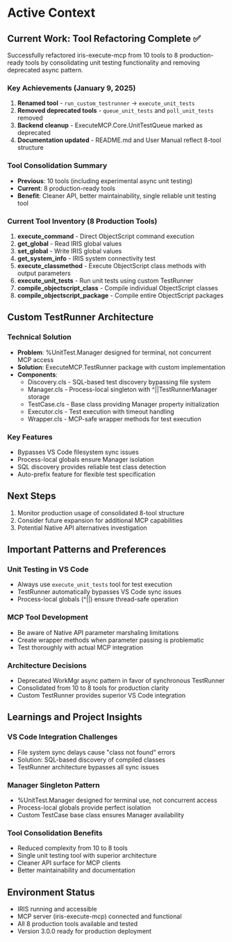 # Active Context

## Current Work: Tool Refactoring Complete ✅

Successfully refactored iris-execute-mcp from 10 tools to 8 production-ready tools by consolidating unit testing functionality and removing deprecated async pattern.

### Key Achievements (January 9, 2025)
1. **Renamed tool** - `run_custom_testrunner` → `execute_unit_tests`
2. **Removed deprecated tools** - `queue_unit_tests` and `poll_unit_tests` removed
3. **Backend cleanup** - ExecuteMCP.Core.UnitTestQueue marked as deprecated
4. **Documentation updated** - README.md and User Manual reflect 8-tool structure

### Tool Consolidation Summary
- **Previous**: 10 tools (including experimental async unit testing)
- **Current**: 8 production-ready tools
- **Benefit**: Cleaner API, better maintainability, single reliable unit testing tool

### Current Tool Inventory (8 Production Tools)
1. **execute_command** - Direct ObjectScript command execution
2. **get_global** - Read IRIS global values
3. **set_global** - Write IRIS global values
4. **get_system_info** - IRIS system connectivity test
5. **execute_classmethod** - Execute ObjectScript class methods with output parameters
6. **execute_unit_tests** - Run unit tests using custom TestRunner
7. **compile_objectscript_class** - Compile individual ObjectScript classes
8. **compile_objectscript_package** - Compile entire ObjectScript packages

## Custom TestRunner Architecture

### Technical Solution
- **Problem**: %UnitTest.Manager designed for terminal, not concurrent MCP access
- **Solution**: ExecuteMCP.TestRunner package with custom implementation
- **Components**:
  - Discovery.cls - SQL-based test discovery bypassing file system
  - Manager.cls - Process-local singleton with ^||TestRunnerManager storage
  - TestCase.cls - Base class providing Manager property initialization
  - Executor.cls - Test execution with timeout handling
  - Wrapper.cls - MCP-safe wrapper methods for test execution

### Key Features
- Bypasses VS Code filesystem sync issues
- Process-local globals ensure Manager isolation
- SQL discovery provides reliable test class detection
- Auto-prefix feature for flexible test specification

## Next Steps
1. Monitor production usage of consolidated 8-tool structure
2. Consider future expansion for additional MCP capabilities
3. Potential Native API alternatives investigation

## Important Patterns and Preferences

### Unit Testing in VS Code
- Always use `execute_unit_tests` tool for test execution
- TestRunner automatically bypasses VS Code sync issues
- Process-local globals (^||) ensure thread-safe operation

### MCP Tool Development
- Be aware of Native API parameter marshaling limitations
- Create wrapper methods when parameter passing is problematic
- Test thoroughly with actual MCP integration

### Architecture Decisions
- Deprecated WorkMgr async pattern in favor of synchronous TestRunner
- Consolidated from 10 to 8 tools for production clarity
- Custom TestRunner provides superior VS Code integration

## Learnings and Project Insights

### VS Code Integration Challenges
- File system sync delays cause "class not found" errors
- Solution: SQL-based discovery of compiled classes
- TestRunner architecture bypasses all sync issues

### Manager Singleton Pattern
- %UnitTest.Manager designed for terminal use, not concurrent access
- Process-local globals provide perfect isolation
- Custom TestCase base class ensures Manager availability

### Tool Consolidation Benefits
- Reduced complexity from 10 to 8 tools
- Single unit testing tool with superior architecture
- Cleaner API surface for MCP clients
- Better maintainability and documentation

## Environment Status
- IRIS running and accessible
- MCP server (iris-execute-mcp) connected and functional
- All 8 production tools available and tested
- Version 3.0.0 ready for production deployment
